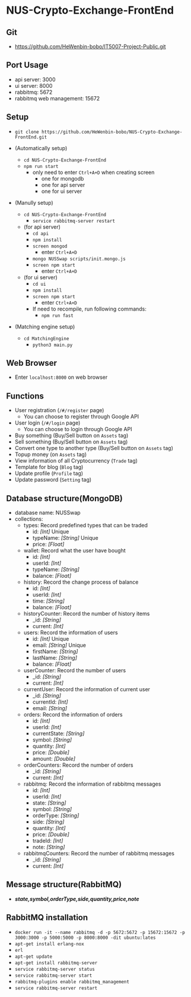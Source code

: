 # NUS-Crypto-Exchange-FrontEnd

## Git
* https://github.com/HeWenbin-bobo/IT5007-Project-Public.git

## Port Usage
* api server: 3000
* ui server: 8000
* rabbitmq: 5672
* rabbitmq web management: 15672

## Setup
* ```git clone https://github.com/HeWenbin-bobo/NUS-Crypto-Exchange-FrontEnd.git```
* (Automatically setup)
    * ```cd NUS-Crypto-Exchange-FrontEnd```
    * ```npm run start```
        * only need to enter ```Ctrl+A+D``` when creating screen
            * one for mongodb
            * one for api server
            * one for ui server
* (Manully setup)
    * ```cd NUS-Crypto-Exchange-FrontEnd```
        * ```service rabbitmq-server restart```
    * (for api server)
        * ```cd api```
        * ```npm install```
        * ```screen mongod```
            * enter ```Ctrl+A+D```
        * ```mongo NUSSwap scripts/init.mongo.js```
        * ```screen npm start```
            * enter ```Ctrl+A+D```
    * (for ui server)
        * ```cd ui```
        * ```npm install```
        * ```screen npm start```
            * enter ```Ctrl+A+D```
        * If need to recompile, run following commands:
            * ```npm run fast```

* (Matching engine setup)
   * ```cd MatchingEngine```
      * ```python3 main.py```

## Web Browser
* Enter ```localhost:8000``` on web browser

## Functions
* User registration (```/#/register``` page)
    * You can choose to register through Google API
* User login (```/#/login``` page)
    * You can choose to login through Google API
* Buy something (Buy/Sell button on ```Assets``` tag)
* Sell something (Buy/Sell button on ```Assets``` tag)
* Convert one type to another type (Buy/Sell button on ```Assets``` tag)
* Topup money (on ```Assets``` tag)
* View information of all Cryptocurrency (```Trade``` tag)
* Template for blog (```Blog``` tag)
* Update profile (```Profile``` tag)
* Update password (```Setting``` tag)

## Database structure(MongoDB)
* database name: NUSSwap
* collections:
    * types: Record predefined types that can be traded
        * id: *[Int]* Unique
        * typeName: *[String]* Unique
        * price: *[Float]*
    * wallet: Record what the user have bought
        * id: *[Int]*
        * userId: *[Int]*
        * typeName: *[String]*
        * balance: *[Float]*
    * history: Record the change process of balance
        * id: *[Int]*
        * userId: *[Int]*
        * time: *[String]*
        * balance: *[Float]*
    * historyCounter: Record the number of history items
        * _id: *[String]*
        * current: *[Int]*
    * users: Record the information of users
        * id: *[Int]* Unique
        * email: *[String]* Unique
        * firstName: *[String]*
        * lastName: *[String]*
        * balance: *[Float]*
    * userCounter: Record the number of users
        * _id: *[String]*
        * current: *[Int]*
    * currentUser: Record the information of current user
        * _id: *[String]*
        * currentId: *[Int]*
        * email: *[String]*
    * orders: Record the information of orders
        * id: *[Int]*
        * userId: *[Int]*
        * currentState: *[String]*
        * symbol: *[String]*
        * quantity: *[Int]*
        * price: *[Double]*
        * amount: *[Double]*
    * orderCounters: Record the number of orders
        * _id: *[String]*
        * current: *[Int]*
    * rabbitmq: Record the information of rabbitmq messages
        * id: *[Int]*
        * userId: *[Int]*
        * state: *[String]*
        * symbol: *[String]*
        * orderType: *[String]*
        * side: *[String]*
        * quantity: *[Int]*
        * price: *[Double]*
        * tradeId: *[Int]*
        * note: *[String]*
    * rabbitmqCounters: Record the number of rabbitmq messages
        * _id: *[String]*
        * current: *[Int]*

## Message structure(RabbitMQ)
* ***state,symbol,orderType,side,quantity,price,note***
  
## RabbitMQ installation
* ```docker run -it --name rabbitmq -d -p 5672:5672 -p 15672:15672 -p 3000:3000 -p 5000:5000 -p 8000:8000 -dit ubuntu:lates```
* ```apt-get install erlang-nox```
* ```erl```
* ```apt-get update```
* ```apt-get install rabbitmq-server```
* ```service rabbitmq-server status```
* ```service rabbitmq-server start```
* ```rabbitmq-plugins enable rabbitmq_management```
* ```service rabbitmq-server restart```
